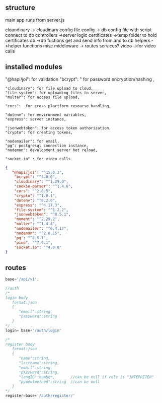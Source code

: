 ## structure


main app runs from server.js 

cloundinary -> cloudinary config file
config      -> db config file with script connect to db
controllers ->server logic 
certificates ->temp folder to hold certificates 
db           ->db fuctions get and send info from and to db
helpers      ->helper functions misc
middleware   ->
routes
services?
video        ->for video calls

## installed modules
   "@hapi/joi": for validation
    "bcrypt": " for password encryption/hashing ,

    "cloudinary": for file upload to cloud,
    "file-system": for uploading files to server,
    "multer": for access file upload,

    "cors":  for cross plartform resourse handling,
    
    "dotenv": for environment variables,
    "express": server instance,
   
    "jsonwebtoken": for access token authorization,
    "crypto": for creating tokens,

    "nodemailer": for email,
    "pg": postgresql connection instance,
    "nodemon": development server hot reload,

    "socket.io" : for video calls
```json
{
   "@hapi/joi": "^15.0.3",
    "bcrypt": "^5.0.0",
    "cloudinary": "^1.29.0",
    "cookie-parser": "^1.4.6",
    "cors": "^2.8.5",
    "crypto": "^1.0.1",
    "dotenv": "^8.2.0",
    "express": "^4.17.3",
    "file-system": "^1.2.2",
    "jsonwebtoken": "^8.5.1",
    "moment": "^2.29.2",
    "multer": "^1.4.4",
    "nodemailer": "^6.4.17",
    "nodemon": "^2.0.15",
    "pg": "^8.5.1",
    "pino": "^7.9.1",
    "socket.io": "^4.0.0"
}
```
## routes
```javascript
base='/api/v1';

//auth
/*
login body
   format:json
   {
      "email":string,
      "password":string
   }
*/
login= base+'/auth/login'

/*
register body
   format:json
   {
      "name":string,
      "lastname":string,
      "email":string,
      "password":string,
      "langID":number,       //can be null if role is "INTEPRETER"
      "pymentmethod":string  //can be null
   }
*/
register=base+'/auth/register/'

```
